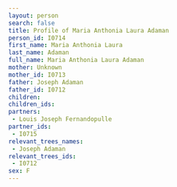 ```yaml
---
layout: person
search: false
title: Profile of Maria Anthonia Laura Adaman
person_id: I0714
first_name: Maria Anthonia Laura
last_name: Adaman
full_name: Maria Anthonia Laura Adaman
mother: Unknown
mother_id: I0713
father: Joseph Adaman
father_id: I0712
children:
children_ids:
partners:
 - Louis Joseph Fernandopulle
partner_ids:
 - I0715
relevant_trees_names:
 - Joseph Adaman
relevant_trees_ids:
 - I0712
sex: F
---
```


